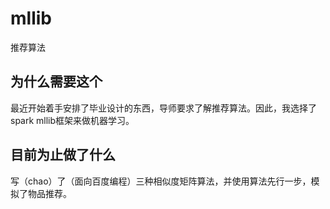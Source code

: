 # mllib
推荐算法

## 为什么需要这个

最近开始着手安排了毕业设计的东西，导师要求了解推荐算法。因此，我选择了spark mllib框架来做机器学习。

## 目前为止做了什么

写（chao）了（面向百度编程）三种相似度矩阵算法，并使用算法先行一步，模拟了物品推荐。
